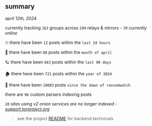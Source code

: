 
## summary
_april 12th, 2024_

currently tracking `163` groups across `299` relays & mirrors - _`70` currently online_

⏲ there have been `12` posts within the `last 24 hours`

🦈 there have been `88` posts within the `month of april`

🪐 there have been `663` posts within the `last 90 days`

🏚 there have been `721` posts within the `year of 2024`

🦕 there have been `10003` posts `since the dawn of ransomwatch`

there are `96` custom parsers indexing posts

_`20` sites using v2 onion services are no longer indexed - [support.torproject.org](https://support.torproject.org/onionservices/v2-deprecation/)_

> see the project [README](https://github.com/joshhighet/ransomwatch#ransomwatch--) for backend technicals
